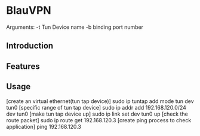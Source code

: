 # BlauVPN

Arguments:
				-t Tun Device name
				-b binding port number
## Introduction

## Features

## Usage

[create an virtual ethernet(tun tap device)]
sudo ip tuntap add mode tun dev tun0 
[specific range of tun tap device]
sudo ip addr add 192.168.120.0/24 dev tun0
[make tun tap device up]
sudo ip link set dev tun0 up
[check the route packet]
sudo ip route get 192.168.120.3 
[create ping process to check application]
ping 192.168.120.3 
